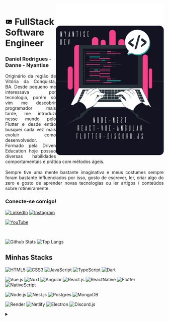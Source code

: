 <img align="right" alt="Developer vector created by storyset - www.freepik.com" height="480" src="https://raw.githubusercontent.com/Nyantise/Nyantise/main/assets/nyantise.svg">
<h1>
<img src="https://raw.githubusercontent.com/Nyantise/Nyantise/main/assets/dev_icon.png" width="23" height="20">
FullStack Software Engineer
</h1>
<h3>Daniel Rodrigues - Danne - Nyantise</h3>

<p align="justify">Originário da região de Vitória da Conquista, BA. Desde pequeno me interessava por tecnologia, porém só vim me descobrir programador mais tarde, me introduzi nesse mundo pelo Flutter e desde então busquei cada vez mais evoluir como desenvolvedor. Formado pela Driven Education hoje possuo diversas habilidades comportamentais e prática com métodos ágeis.
<br>
<br>
Sempre tive uma mente bastante imaginativa e meus costumes sempre foram bastante influenciados por isso, gosto de escrever, ler, criar algo do zero e gosto de aprender novas tecnologias ou ler artigos / conteúdos sobre rotineiramente.
</p>
<!--
[![Preview](https://img.shields.io/badge/Portfolio-000?style=for-the-badge&logo=github&logoColor=c41a7d)](https://elidianaandrade.github.io/)
[![GitHub Page](https://img.shields.io/badge/elidianaandrade.github.io-67136f?style=for-the-badge)](https://elidianaandrade.github.io/)
-->
<h3 align="left">Conecte-se comigo!</h3>

[![LinkedIn](https://img.shields.io/badge/-LinkedIn-141321?style=for-the-badge&logo=linkedin&logoColor=F7408A&color:FFF)](https://www.linkedin.com/in/nyantise/)
[![Instagram](https://img.shields.io/badge/-Instagram-141321?style=for-the-badge&logo=instagram&logoColor=F7408A&color:FFF)](https://www.instagram.com/nyantise/)

[![YouTube](https://img.shields.io/badge/-me_acompanhe_no_youtube-141321?style=for-the-badge&logo=youtube&logoColor=F7408A)](https://www.youtube.com/)

<br>

![Github Stats](https://github-readme-stats.vercel.app/api?username=Nyantise&count_private=true&show_icons=true&include_all_commits=true&theme=radical&border_radius=18)
![Top Langs](https://github-readme-stats.vercel.app/api/top-langs/?username=Nyantise&hide=TeX&layout=compact&theme=radical&border_radius=18)

## Minhas Stacks

![HTML5](https://img.shields.io/badge/-HTML5-%23E44D27?style=flat-square&logo=html5&logoColor=ffffff)
![CSS3](https://img.shields.io/badge/-CSS3-%231572B6?style=flat-square&logo=css3)
![JavaScript](https://img.shields.io/badge/-JavaScript-F7DF1C?style=flat-square&logo=javascript&logoColor=000000)
![TypeScript](https://img.shields.io/badge/-TypeScript-007ACC?style=flat-square&logo=typescript&logoColor=white)
![Dart](https://img.shields.io/badge/-Dart-2eb2ee?style=flat-square&logo=dart&logoColor=white)


![Vue.js](https://img.shields.io/badge/-Vue.js-3fb27f?style=flat-square&logo=vuedotjs&logoColor=white)
![Nuxt](https://img.shields.io/badge/-Nuxt.js-00be87?style=flat-square&logo=nuxtdotjs&logoColor=white)
![Angular](https://img.shields.io/badge/-Angular-dd0031?style=flat-square&logo=angular&logoColor=white)
![React.js](https://img.shields.io/badge/-React.js-5ed3f3?style=flat-square&logo=react&logoColor=black)
![ReactNative](https://img.shields.io/badge/-React_Native-5ed3f3?style=flat-square&logo=react&logoColor=white)
![Flutter](https://img.shields.io/badge/-Flutter-2eb2ee?style=flat-square&logo=flutter&logoColor=white)
![NativeScript](https://img.shields.io/badge/-NativeScript-65adf1?style=flat-square&logo=nativescript&logoColor=white)

![Node.js](https://img.shields.io/badge/-Node.js-43853d?style=flat-square&logo=nodedotjs&logoColor=white)
![Nest.js](https://img.shields.io/badge/-Nest.js-EA2845?style=flat-square&logo=nestjs&logoColor=white)
![Postgres](https://img.shields.io/badge/-PostgreSQL-31648c?style=flat-square&logo=postgresql&logoColor=white)
![MongoDB](https://img.shields.io/badge/-MongoDB-00d65c?style=flat-square&logo=mongodb&logoColor=white)

![Render](https://img.shields.io/badge/-Render-57e6bf?style=flat-square&logo=render&logoColor=white)
![Netlify](https://img.shields.io/badge/-Netlify-05b7b4?style=flat-square&logo=netlify&logoColor=white)
![Electron](https://img.shields.io/badge/-Electron-2a2c3a?style=flat-square&logo=electron&logoColor=white)
![Discord.js](https://img.shields.io/badge/-Discord.js-4e62f0?style=flat-square&logo=discord&logoColor=white)


<!-- forlater adition ## 𝗖𝘂𝗿𝗿𝗲𝗻𝘁𝗹𝘆 𝘄𝗼𝗿𝗸𝗶𝗻𝗴 𝗼𝗻

[![onetab.group](https://svg.bookmark.style/api?url=https://www.onetab.group&mode=light&style=horizontal)](https://onetab.group)
[![vue-command-palette](https://svg.bookmark.style/api?url=https://github.com/xiaoluoboding/vue-command-palette&mode=dark&style=horizontal)](https://github.com/xiaoluoboding/vue-command-palette)
[![vue-sonner](https://svg.bookmark.style/api?url=https://github.com/xiaoluoboding/vue-sonner&mode=light&style=horizontal)](https://github.com/xiaoluoboding/vue-sonner) -->

<details align="left">
  <summary></summary> 
 
  - Badges por <a href="https://shields.io/">shields.io</a><br>
  - GitHub Stats por <a href="https://github.com/anuraghazra/github-readme-stats">anuraghazra</a>
  - Ilustração por <a href="https://storyset.com/web">Storyset</a> e editado por mim
 
  <div align="right">Criado por <a href="https://github.com/Nyantise">Nyantise</a>,
  inspirado pelo README da <a href="https://github.com/elidianaandrade">EA</a>
  </div>

</details>